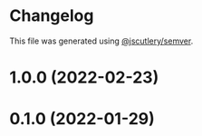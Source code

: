 # Changelog

This file was generated using [@jscutlery/semver](https://github.com/jscutlery/semver).

# 1.0.0 (2022-02-23)



# 0.1.0 (2022-01-29)
